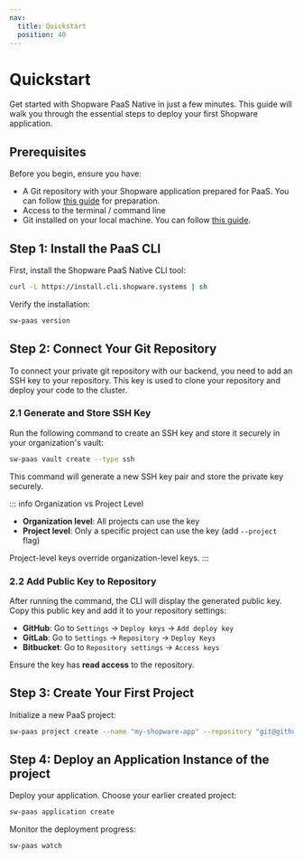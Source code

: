 ```yaml
---
nav:
  title: Quickstart
  position: 40
---
```


# Quickstart

Get started with Shopware PaaS Native in just a few minutes. This guide will walk you through the essential steps to deploy your first Shopware application.

## Prerequisites

Before you begin, ensure you have:

- A Git repository with your Shopware application prepared for PaaS. You can follow [this guide](./index.md) for preparation.
- Access to the terminal / command line
- Git installed on your local machine. You can follow [this guide](https://github.com/git-guides/install-git).

## Step 1: Install the PaaS CLI

First, install the Shopware PaaS Native CLI tool:

```sh
curl -L https://install.cli.shopware.systems | sh
```

Verify the installation:

```sh
sw-paas version
```

## Step 2: Connect Your Git Repository

To connect your private git repository with our backend, you need to add an SSH key to your repository. This key is used to clone your repository and deploy your code to the cluster.

### 2.1 Generate and Store SSH Key

Run the following command to create an SSH key and store it securely in your organization's vault:

```sh
sw-paas vault create --type ssh
```

This command will generate a new SSH key pair and store the private key securely.

::: info
Organization vs Project Level

- **Organization level**: All projects can use the key
- **Project level**: Only a specific project can use the key (add `--project` flag)

Project-level keys override organization-level keys.
:::

### 2.2 Add Public Key to Repository

After running the command, the CLI will display the generated public key. Copy this public key and add it to your repository settings:

- **GitHub**: Go to `Settings` → `Deploy keys` → `Add deploy key`
- **GitLab**: Go to `Settings` → `Repository` → `Deploy Keys`
- **Bitbucket**: Go to `Repository settings` → `Access keys`

Ensure the key has **read access** to the repository.

## Step 3: Create Your First Project

Initialize a new PaaS project:

```sh
sw-paas project create --name "my-shopware-app" --repository "git@github.com:username/repo.git"
```

## Step 4: Deploy an Application Instance of the project

Deploy your application. Choose your earlier created project:

```sh
sw-paas application create
```

Monitor the deployment progress:

```sh
sw-paas watch
```
